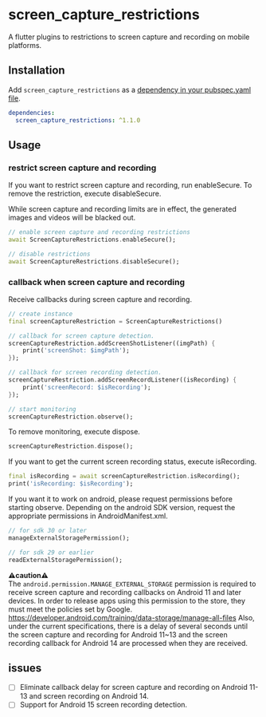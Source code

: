 # screen_capture_restrictions

A flutter plugins to restrictions to screen capture and recording on mobile platforms.

## Installation

Add `screen_capture_restrictions` as a [dependency in your pubspec.yaml file](https://flutter.dev/using-packages/).

```yaml
dependencies:
  screen_capture_restrictions: ^1.1.0
```

## Usage
### restrict screen capture and recording

If you want to restrict screen capture and recording, run enableSecure.
To remove the restriction, execute disableSecure.

While screen capture and recording limits are in effect, the generated images and videos will be blacked out.

```dart
// enable screen capture and recording restrictions
await ScreenCaptureRestrictions.enableSecure();

// disable restrictions
await ScreenCaptureRestrictions.disableSecure();
```

### callback when screen capture and recording

Receive callbacks during screen capture and recording.

```dart
// create instance
final screenCaptureRestriction = ScreenCaptureRestrictions()

// callback for screen capture detection.
screenCaptureRestriction.addScreenShotListener((imgPath) {
    print('screenShot: $imgPath');
});

// callback for screen recording detection.
screenCaptureRestriction.addScreenRecordListener((isRecording) {
    print('screenRecord: $isRecording');
});

// start monitoring
screenCaptureRestriction.observe();
```

To remove monitoring, execute dispose.

```dart
screenCaptureRestriction.dispose();
```

If you want to get the current screen recording status, execute isRecording.

```dart
final isRecording = await screenCaptureRestriction.isRecording();
print('isRecording: $isRecording');
```

If you want it to work on android, please request permissions before starting observe.
Depending on the android SDK version, request the appropriate permissions in AndroidManifest.xml.

```dart
// for sdk 30 or later
manageExternalStoragePermission();

// for sdk 29 or earlier
readExternalStoragePermission();
```

**⚠️caution⚠️** <br>
The `android.permission.MANAGE_EXTERNAL_STORAGE` permission is required to receive screen capture and recording callbacks on Android 11 and later devices.
In order to release apps using this permission to the store, they must meet the policies set by Google.
https://developer.android.com/training/data-storage/manage-all-files
Also, under the current specifications, there is a delay of several seconds until the screen capture and recording for Android 11~13 and the screen recording callback for Android 14 are processed when they are received.

## issues
- [ ] Eliminate callback delay for screen capture and recording on Android 11-13 and screen recording on Android 14.
- [ ] Support for Android 15 screen recording detection.